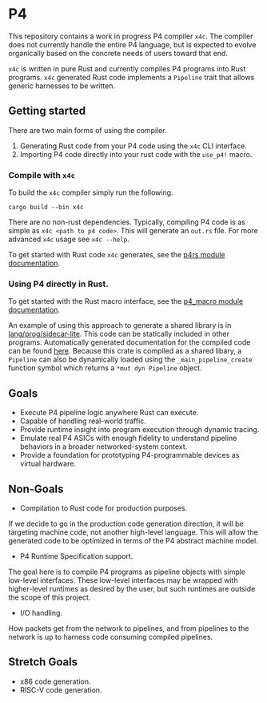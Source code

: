 # P4

This repository contains a work in progress P4 compiler `x4c`. The compiler does
not currently handle the entire P4 language, but is expected to evolve
organically based on the concrete needs of users toward that end.

`x4c` is written in pure Rust and currently compiles P4 programs into Rust
programs. `x4c` generated Rust code implements a `Pipeline` trait that allows
generic harnesses to be written.

## Getting started

There are two main forms of using the compiler.

1. Generating Rust code from your P4 code using the `x4c` CLI interface.
2. Importing P4 code directly into your rust code with the `use_p4!` macro.

### Compile with `x4c`

To build the `x4c` compiler simply run the following.

```
cargo build --bin x4c
```

There are no non-rust dependencies. Typically, compiling P4 code is as simple as
`x4c <path to p4 code>`. This will generate an `out.rs` file. For more advanced
`x4c` usage see `x4c --help`.

To get started with Rust code `x4c` generates, see the 
[p4rs module documentation](https://oxidecomputer.github.io/p4/p4rs/index.html).

### Using P4 directly in Rust.

To get started with the Rust macro interface, see the
[p4_macro module documentation](http://oxidecomputer.github.io/p4/p4_macro/index.html).

An example of using this approach to generate a shared library is in 
[lang/prog/sidecar-lite](lang/prog/sidecar-lite).
This code can be statically included in other programs. Automatically generated
documentation for the compiled code can be found 
[here](https://oxidecomputer.github.io/p4/sidecar_lite/index.html).
Because this crate is compiled as a shared libary, a `Pipeline` can also be
dynamically loaded using the `_main_pipeline_create` function symbol which
returns a `*mut dyn Pipeline` object.

## Goals

- Execute P4 pipeline logic anywhere Rust can execute.
- Capable of handling real-world traffic.
- Provide runtime insight into program execution through dynamic tracing.
- Emulate real P4 ASICs with enough fidelity to understand pipeline behaviors in
  a broader networked-system context.
- Provide a foundation for prototyping P4-programmable devices as virtual hardware.

## Non-Goals

- Compilation to Rust code for production purposes.

If we decide to go in the production code generation direction, it will be
targeting machine code, not another high-level language. This will allow the
generated code to be optimized in terms of the P4 abstract machine model.

- P4 Runtime Specification support.

The goal here is to compile P4 programs as pipeline objects with simple
low-level interfaces. These low-level interfaces may be wrapped with
higher-level runtimes as desired by the user, but such runtimes are outside the
scope of this project.

- I/O handling.

How packets get from the network to pipelines, and from pipelines to the network
is up to harness code consuming compiled pipelines.

## Stretch Goals

- x86 code generation.
- RISC-V code generation.
